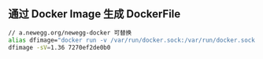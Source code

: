 ## 通过 Docker Image 生成 DockerFile

```bash
// a.newegg.org/newegg-docker 可替换
alias dfimage="docker run -v /var/run/docker.sock:/var/run/docker.sock --rm a.newegg.org/newegg-docker/alpine/dfimage" 
dfimage -sV=1.36 7270ef2de0b0
```




